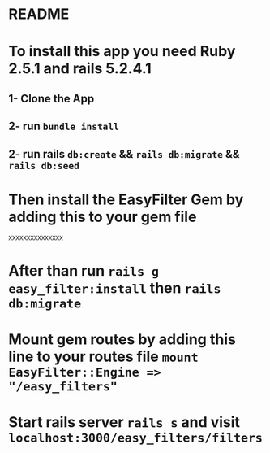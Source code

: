 # README

# To install this app you need Ruby 2.5.1 and rails 5.2.4.1

## 1- Clone the App
## 2- run `bundle install`
## 2- run rails `db:create` && `rails db:migrate` && `rails db:seed`

# Then install the EasyFilter Gem by adding this to your gem file
`XXXXXXXXXXXXXXX`

# After than run `rails g easy_filter:install` then `rails db:migrate`
# Mount gem routes by adding this line to your routes file `mount EasyFilter::Engine => "/easy_filters"`

# Start rails server `rails s` and visit `localhost:3000/easy_filters/filters`
